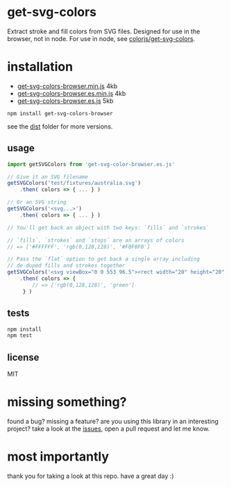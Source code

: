 # get-svg-colors

Extract stroke and fill colors from SVG files. Designed for use in the browser, not in node. For use in node, see [colorjs/get-svg-colors](https://github.com/colorjs/get-svg-colors).

# installation

* [get-svg-colors-browser.min.js](https://raw.githubusercontent.com/snorpey/get-svg-colors-browser/master/dist/get-svg-colors-browser.min.js) 4kb
* [get-svg-colors-browser.es.min.js](https://raw.githubusercontent.com/snorpey/get-svg-colors-browser/master/dist/get-svg-colors-browser.es.min.js) 4kb
* [get-svg-colors-browser.es.js](https://raw.githubusercontent.com/snorpey/get-svg-colors-browser/master/dist/get-svg-colors-browser.es.js) 5kb

`npm install get-svg-colors-browser`

see the [dist](dist) folder for more versions.

## usage

```js
import getSVGColors from 'get-svg-color-browser.es.js'

// Give it an SVG filename
getSVGColors('test/fixtures/australia.svg')
	.then( colors => { ... } )

// Or an SVG string
getSVGColors('<svg...>')
	.then( colors => { ... } )

// You'll get back an object with two keys: `fills` and `strokes`

// `fills`, `strokes` and `stops` are an arrays of colors
// => ['#FFFFFF', 'rgb(0,128,128)', '#F0F0F0']

// Pass the `flat` option to get back a single array including
// de-duped fills and strokes together
getSVGColors('<svg viewBox="0 0 553 96.5"><rect width="20" height="20" x="2" y="23" fill="rgb(0,128,128)" stroke="green" /></svg>', {flat: true})
	.then( colors => { 
		// => ['rgb(0,128,128)', 'green']
	 } )
```

## tests

```sh
npm install
npm test
```

## license

MIT

# missing something?

found a bug? missing a feature? are you using this library in an interesting project? take a look at the [issues](../../issues), open a pull request and let me know.

# most importantly

thank you for taking a look at this repo. have a great day :)
